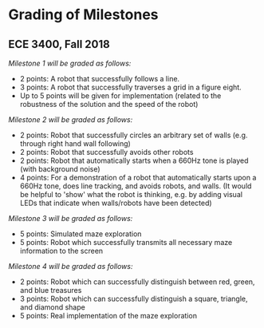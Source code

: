 # Grading of Milestones
## ECE 3400, Fall 2018

_Milestone 1 will be graded as follows:_

* 2 points: A robot that successfully follows a line.
* 3 points: A robot that successfully traverses a grid in a figure eight.
* Up to 5 points will be given for implementation (related to the robustness of the solution and the speed of the robot)

_Milestone 2 will be graded as follows:_

* 2 points: Robot that successfully circles an arbitrary set of walls (e.g. through right hand wall following)
* 2 points: Robot that successfully avoids other robots
* 2 points: Robot that automatically starts when a 660Hz tone is played (with background noise)
* 4 points: For a demonstration of a robot that automatically starts upon a 660Hz tone, does line tracking, and avoids robots, and walls.
(It would be helpful to 'show' what the robot is thinking, e.g. by adding visual LEDs that indicate when walls/robots have been detected)

_Milestone 3 will be graded as follows:_

* 5 points: Simulated maze exploration
* 5 points: Robot which successfully transmits all necessary maze information to the screen

_Milestone 4 will be graded as follows:_

* 2 points: Robot which can successfully distinguish between red, green, and blue treasures
* 3 points: Robot which can successfully distinguish a square, triangle, and diamond shape
* 5 points: Real implementation of the maze exploration

